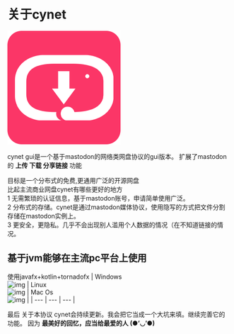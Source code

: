 # 关于cynet  
![img](https://github.com/hiufebhe7/cynet_javafxgui/blob/master/image/256.png) 

cynet gui是一个基于mastodon的网络类网盘协议的gui版本。
扩展了mastodon的 **上传 下载 分享链接** 功能

目标是一个分布式的免费,更通用广泛的开源网盘  
比起主流商业网盘cynet有哪些更好的地方  
1 无需繁琐的认证信息，基于mastodon账号，申请简单使用广泛。  
2 分布式的存储。cynet是通过mastodon媒体协议，使用隐写的方式把文件分割存储在mastodon实例上。  
3 更安全，更隐私。几乎不会出现别人滥用个人数据的情况（在不知道链接的情况。  
## 基于jvm能够在主流pc平台上使用
使用javafx+kotlin+tornadofx
| Windows<br>![img](https://img.shields.io/badge/build-success-green.svg?logo=windows) | Linux<br>![img](https://img.shields.io/badge/build-success-orange.svg?logo=linux)  | Mac Os<br>![img](https://img.shields.io/badge/build-success-orange.svg?logo=apple)  |
| --- | --- | --- | 

最后 关于本协议
cynet会持续更新。我会把它当成一个大坑来填。继续完善它的功能。
因为 **最美好的回忆，应当给最爱的人 (●’◡’●)**